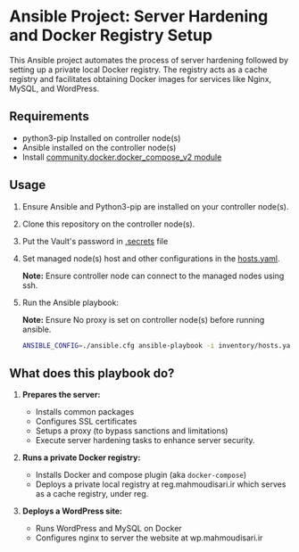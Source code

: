 # Ansible Project: Server Hardening and Docker Registry Setup

This Ansible project automates the process of server hardening followed by setting up a private local Docker registry. The registry acts as a cache registry and facilitates obtaining Docker images for services like Nginx, MySQL, and WordPress.

## Requirements
- python3-pip Installed on controller node(s)
- Ansible installed on the controller node(s)
- Install [community.docker.docker_compose_v2 module](https://docs.ansible.com/ansible/latest/collections/community/docker/docker_compose_v2_module.html#ansible-collections-community-docker-docker-compose-v2-module)

## Usage

1. Ensure Ansible and Python3-pip are installed on your controller node(s).
2. Clone this repository on the controller node(s).
3. Put the Vault's password in [.secrets](.secrets) file
4. Set managed node(s) host and other configurations in the [hosts.yaml](inventory/hosts.yaml).

    **Note:** Ensure controller node can connect to the managed nodes using ssh.

5. Run the Ansible playbook:

    **Note:** Ensure No proxy is set on controller node(s) before running ansible.

    ```bash
    ANSIBLE_CONFIG=./ansible.cfg ansible-playbook -i inventory/hosts.yaml playbook.yaml
    ```

## What does this playbook do?

1. **Prepares the server:**
    - Installs common packages
    - Configures SSL certificates
    - Setups a proxy (to bypass sanctions and limitations)
    - Execute server hardening tasks to enhance server security.

2. **Runs a private Docker registry:**
    - Installs Docker and compose plugin (aka `docker-compose`)
    - Deploys a private local registry at reg.mahmoudisari.ir which serves as a cache registry, under reg.

3. **Deploys a WordPress site:**
    - Runs WordPress and MySQL on Docker
    - Configures nginx to server the website at wp.mahmoudisari.ir
